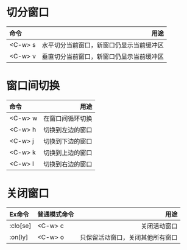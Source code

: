 
# 切分窗口
|命令|用途|
|:-|-:|
|\<C-w> s|水平切分当前窗口，新窗口仍显示当前缓冲区|
|\<C-w> v|垂直切分当前窗口，新窗口仍显示当前缓冲区|

# 窗口间切换
|命令|用途|
|:-|-:|
|\<C-w> w|在窗口间循环切换|
|\<C-w> h|切换到左边的窗口|
|\<C-w> j|切换到下边的窗口|
|\<C-w> k|切换到上边的窗口|
|\<C-w> l|切换到右边的窗口|

# 关闭窗口
|Ex命令|普通模式命令|用途|
|:-|-|-:|
|:clo[se]|\<C-w> c|关闭活动窗口|
|:on[ly]|\<C-w> o|只保留活动窗口，关闭其他所有窗口|

